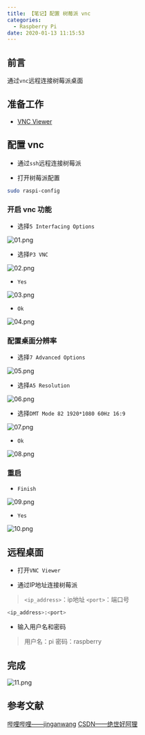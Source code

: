 ```yaml
---
title: 【笔记】配置 树莓派 vnc
categories:
  - Raspberry Pi
date: 2020-01-13 11:15:53
---
```


## 前言

通过`vnc`远程连接树莓派桌面

<!-- more -->

## 准备工作

- [VNC Viewer](https://www.realvnc.com/en/connect/download/viewer/)

## 配置 vnc

- 通过`ssh`远程连接树莓派

- 打开树莓派配置

``` sh
sudo raspi-config
```

### 开启 vnc 功能

- 选择`5 Interfacing Options`

![01.png](/images/20200113111553/01.png)

- 选择`P3 VNC`

![02.png](/images/20200113111553/02.png)

- `Yes`

![03.png](/images/20200113111553/03.png)

- `Ok`

![04.png](/images/20200113111553/04.png)

### 配置桌面分辨率

- 选择`7 Advanced Options`

![05.png](/images/20200113111553/05.png)

- 选择`A5 Resolution`

![06.png](/images/20200113111553/06.png)

- 选择`DMT Mode 82 1920*1080 60Hz 16:9`

![07.png](/images/20200113111553/07.png)

- `Ok`

![08.png](/images/20200113111553/08.png)

### 重启

- `Finish`

![09.png](/images/20200113111553/09.png)

- `Yes`

![10.png](/images/20200113111553/10.png)

## 远程桌面

- 打开`VNC Viewer`

- 通过IP地址连接树莓派

> `<ip_address>`：ip地址
> `<port>`：端口号

``` sh
<ip_address>:<port>
```

- 输入用户名和密码

> 用户名：pi
> 密码：raspberry

## 完成

![11.png](/images/20200113111553/11.png)

## 参考文献

[哔哩哔哩——jinganwang](https://www.bilibili.com/video/av72048534?p=2)
[CSDN——绝世好阿狸](https://blog.csdn.net/u010900754/article/details/53048998)

